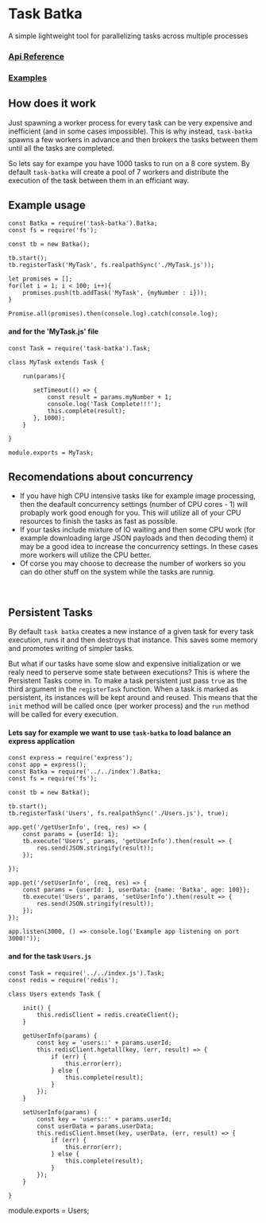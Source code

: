 # Task Batka

A simple lightweight tool for parallelizing tasks across multiple processes

### [Api Reference](docs.md)
### [Examples](examples/)

## How does it work
Just spawning a worker process for every task can be very expensive and inefficient (and in some cases impossible). This is why instead, `task-batka` spawns a few workers in advance and then brokers the tasks between them until all the tasks are completed.

So lets say for exampe you have 1000 tasks to run on a 8 core system. By default `task-batka` will create a pool of 7 workers and distribute the execution of the task between them in an efficiant way.

## Example usage

    const Batka = require('task-batka').Batka;
    const fs = require('fs');

    const tb = new Batka();

    tb.start();
    tb.registerTask('MyTask', fs.realpathSync('./MyTask.js'));

    let promises = [];
    for(let i = 1; i < 100; i++){
    	promises.push(tb.addTask('MyTask', {myNumber : i}));
    }

    Promise.all(promises).then(console.log).catch(console.log);


#### and for the  'MyTask.js' file
    const Task = require('task-batka').Task;

    class MyTask extends Task {
        
        run(params){
        
    	   setTimeout(() => {
    	       const result = params.myNumber + 1;
    	       console.log('Task Complete!!!');
               this.complete(result);
    	   }, 1000);
        }	

    }

    module.exports = MyTask;



## Recomendations about concurrency
* If you have high CPU intensive tasks like for example image processing, then the deafault concurrency settings (number of CPU cores - 1) will probaply work good enough for you. This will utilize all of your CPU resources to finish the tasks as fast as possible.
* If your tasks include mixture of IO waiting and then some CPU work (for example downloading large JSON payloads and then decoding them) it may be a good idea to increase the concurrency settings. In these cases more workers will utilize the CPU better.
* Of corse you may choose to decrease the number of workers so you can do other stuff on the system while the tasks are runnig.

&nbsp;

## Persistent Tasks
By default `task batka` creates a new instance of a given task for every task execution, runs it and then destroys that instance. This saves some memory and promotes writing of simpler tasks. 

But what if our tasks have some slow and expensive initialization or we realy need to perserve some state between executions? This is where the Persistent Tasks come in. To make a task persistent just pass `true` as the third argument in the `registerTask` function. When a task is marked as persistent, its instances will be kept around and reused. This means that the `init` method will be called once (per worker process) and the `run` method will be called for every execution.

#### Lets say for example we want to use `task-batka` to load balance an express application

    const express = require('express');
    const app = express();
    const Batka = require('../../index').Batka;
    const fs = require('fs');

    const tb = new Batka();

    tb.start();
    tb.registerTask('Users', fs.realpathSync('./Users.js'), true);

    app.get('/getUserInfo', (req, res) => {
        const params = {userId: 1};
        tb.execute('Users', params, 'getUserInfo').then(result => {
            res.send(JSON.stringify(result));
        });

    });

    app.get('/setUserInfo', (req, res) => {
        const params = {userId: 1, userData: {name: 'Batka', age: 100}};
        tb.execute('Users', params, 'setUserInfo').then(result => {
            res.send(JSON.stringify(result));
        });
    });

    app.listen(3000, () => console.log('Example app listening on port 3000!'));

#### and for the task `Users.js`

    const Task = require('../../index.js').Task;
    const redis = require('redis');

    class Users extends Task {
    
        init() {
            this.redisClient = redis.createClient();
        }

        getUserInfo(params) {
            const key = 'users::' + params.userId;
            this.redisClient.hgetall(key, (err, result) => {
                if (err) {
                    this.error(err);
                } else {
                    this.complete(result);
                }
            });
        }
    
        setUserInfo(params) {
            const key = 'users::' + params.userId;
            const userData = params.userData;
            this.redisClient.hmset(key, userData, (err, result) => {
                if (err) {
                    this.error(err);
                } else {
                    this.complete(result);
                }
            });
        }

    }


module.exports = Users;



